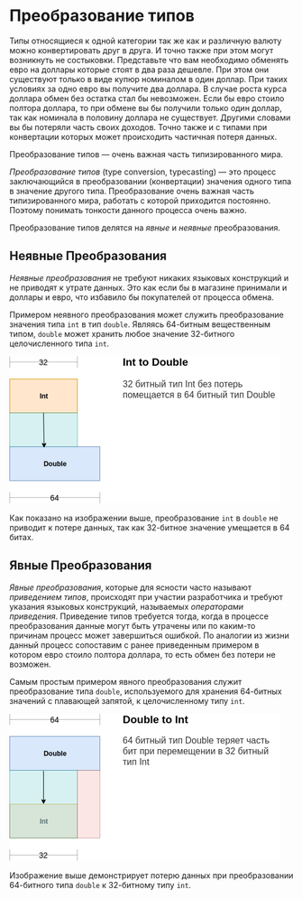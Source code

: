 # Преобразование типов

Типы относящиеся к одной категории так же как и различную валюту можно конвертировать друг в друга. И точно также при этом могут возникнуть не состыковки. Представьте что вам необходимо обменять евро на доллары которые стоят в два раза дешевле. При этом они существуют только в виде купюр номиналом в один доллар. При таких условиях за одно евро вы получите два доллара. В случае роста курса доллара обмен без остатка стал бы невозможен. Если бы евро стоило полтора доллара, то при обмене вы бы получили только один доллар, так как номинала в половину доллара не существует. Другими словами вы бы потеряли часть своих доходов. Точно также и с типами при конвертации которых может происходить частичная потеря данных.

Преобразование типов — очень важная часть типизированного мира.

_Преобразование типов_ (type conversion, typecasting) — это процесс заключающийся в преобразовании (конвертации) значения одного типа в значение другого типа. Преобразование очень важная часть типизированного мира, работать с которой приходится постоянно. Поэтому понимать тонкости данного процесса очень важно.

Преобразование типов делятся на _явные_ и _неявные_ преобразования.

## Неявные Преобразования

_Неявные преобразования_ не требуют никаких языковых конструкций и не приводят к утрате данных. Это как если бы в магазине принимали и доллары и евро, что избавило бы покупателей от процесса обмена.

Примером неявного преобразования может служить преобразование значения типа `int` в тип `double`. Являясь 64-битным вещественным типом, `double` может хранить любое значение 32-битного целочисленного типа `int`.

![Неявные Преобразования](type-conversion-int-to-double.png)

Как показано на изображении выше, преобразование `int` в `double` не приводит к потере данных, так как 32-битное значение умещается в 64 битах.

## Явные Преобразования

_Явные преобразования_, которые для ясности часто называют _приведением типов_, происходят при участии разработчика и требуют указания языковых конструкций, называемых _операторами приведения_. Приведение типов требуется тогда, когда в процессе преобразования данные могут быть утрачены или по каким-то причинам процесс может завершиться ошибкой. По аналогии из жизни данный процесс сопоставим с ранее приведенным примером в котором евро стоило полтора доллара, то есть обмен без потери не возможен.

Самым простым примером явного преобразования служит преобразование типа `double`, используемого для хранения 64-битных значений с плавающей запятой, к целочисленному типу `int`.

![Явные Преобразования](type-conversion-double-to-int.png)

Изображение выше демонстрирует потерю данных при преобразовании 64-битного типа `double` к 32-битному типу `int`.
